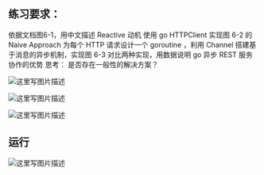 练习要求：
-----

依据文档图6-1，用中文描述 Reactive 动机
使用 go HTTPClient 实现图 6-2 的 Naive Approach
为每个 HTTP 请求设计一个 goroutine ，利用 Channel 搭建基于消息的异步机制，实现图 6-3
对比两种实现，用数据说明 go 异步 REST 服务协作的优势
思考： 是否存在一般性的解决方案？

![这里写图片描述](http://img.blog.csdn.net/20171231223811482?watermark/2/text/aHR0cDovL2Jsb2cuY3Nkbi5uZXQvSE9NRVJVTklU/font/5a6L5L2T/fontsize/400/fill/I0JBQkFCMA==/dissolve/70/gravity/SouthEast)


![这里写图片描述](http://img.blog.csdn.net/20171231223828097?watermark/2/text/aHR0cDovL2Jsb2cuY3Nkbi5uZXQvSE9NRVJVTklU/font/5a6L5L2T/fontsize/400/fill/I0JBQkFCMA==/dissolve/70/gravity/SouthEast)

![这里写图片描述](http://img.blog.csdn.net/20171231223845908?watermark/2/text/aHR0cDovL2Jsb2cuY3Nkbi5uZXQvSE9NRVJVTklU/font/5a6L5L2T/fontsize/400/fill/I0JBQkFCMA==/dissolve/70/gravity/SouthEast)

运行
--
![这里写图片描述](http://img.blog.csdn.net/20171231223914682?watermark/2/text/aHR0cDovL2Jsb2cuY3Nkbi5uZXQvSE9NRVJVTklU/font/5a6L5L2T/fontsize/400/fill/I0JBQkFCMA==/dissolve/70/gravity/SouthEast)
